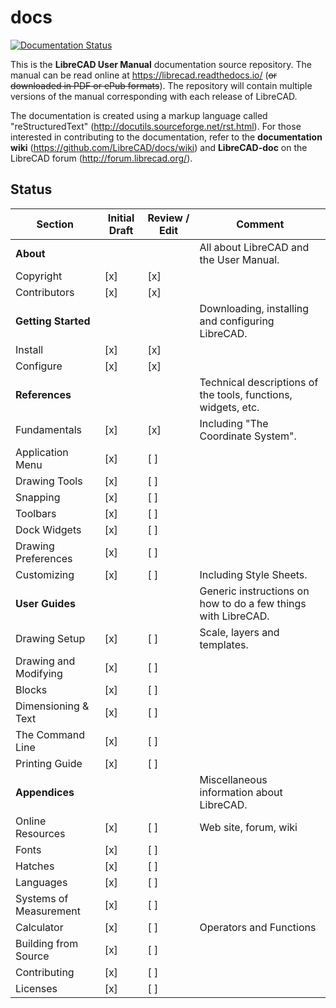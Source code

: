 # docs
[![Documentation Status](https://readthedocs.org/projects/librecad/badge/?version=latest)](https://librecad.readthedocs.io/en/latest/?badge=latest)

This is the **LibreCAD User Manual** documentation source repository.  The manual can be read online at https://librecad.readthedocs.io/ (~~or downloaded in PDF or ePub formats~~). The repository will contain multiple versions of the manual corresponding with each release of LibreCAD.

The documentation is created using a markup language called "reStructuredText" (http://docutils.sourceforge.net/rst.html).  For those interested in contributing to the documentation, refer to the **documentation wiki** (https://github.com/LibreCAD/docs/wiki) and **LibreCAD-doc** on the LibreCAD forum (http://forum.librecad.org/).


## Status 


Section | Initial Draft | Review / Edit | Comment
--- | --- | --- | ---
**About** |   |   | All about LibreCAD and the User Manual.
   Copyright | [x] | [x] | 
   Contributors | [x] | [x] | 
**Getting Started** |   |   | Downloading, installing and configuring LibreCAD.
   Install | [x] | [x] |
   Configure | [x] | [x] | 
**References** |   |   | Technical descriptions of the tools, functions, widgets, etc.
   Fundamentals | [x] | [x] | Including "The Coordinate System".
   Application Menu | [x] | [ ] |
   Drawing Tools | [x] | [ ] |
   Snapping | [x] | [ ] |
   Toolbars | [x] | [ ] |
   Dock Widgets | [x] | [ ] |
   Drawing Preferences | [x] | [ ] |
   Customizing | [x] | [ ] | Including Style Sheets.
**User Guides** |   |   |  Generic instructions on how to do a few things with LibreCAD.
   Drawing Setup | [x] | [ ] | Scale, layers and templates.
   Drawing and Modifying | [x] | [ ] |
   Blocks | [x] | [ ] |
   Dimensioning & Text | [x] | [ ] |
   The Command Line | [x] | [ ] |
   Printing Guide | [x] | [ ] |
**Appendices** |   |   | Miscellaneous information about LibreCAD.
   Online Resources | [x] | [ ] | Web site, forum, wiki
   Fonts | [x] | [ ] |
   Hatches | [x] | [ ] |
   Languages | [x] | [ ] |
   Systems of Measurement | [x] | [ ] |
   Calculator | [x] | [ ] | Operators and Functions
   Building from Source | [x] | [ ] |
   Contributing | [x] | [ ] |
   Licenses | [x] | [ ] |

